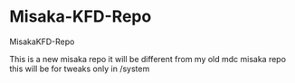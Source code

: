 # Misaka-KFD-Repo
MisakaKFD-Repo



This is a new misaka repo it will be different from my old mdc misaka repo this will be for tweaks only in /system
